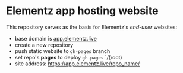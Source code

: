 # Elementz app hosting website

This repository serves as the basis for Elementz's _end-user_ websites:

- base domain is [app.elementz.live](https://app.elementz.live/)
- create a new repository
- push static website to `gh-pages` branch
- set repo's **pages** to deploy `gh-pages` `/(root)
- site address: https://app.elementz.live/repo_name/
